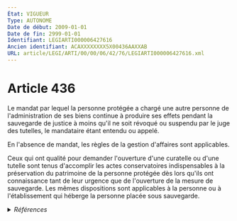 ```yaml
---
État: VIGUEUR
Type: AUTONOME
Date de début: 2009-01-01
Date de fin: 2999-01-01
Identifiant: LEGIARTI000006427616
Ancien identifiant: ACAXXXXXXXX5X00436AAXXAB
URL: article/LEGI/ARTI/00/00/06/42/76/LEGIARTI000006427616.xml
---
```


<h1>Article 436</h1>

Le mandat par lequel la personne protégée a chargé une autre personne de
l'administration de ses biens continue à produire ses effets pendant la
sauvegarde de justice à moins qu'il ne soit révoqué ou suspendu par le juge des
tutelles, le mandataire étant entendu ou appelé.<br />

En l'absence de mandat, les règles de la gestion d'affaires sont applicables.<br />

Ceux qui ont qualité pour demander l'ouverture d'une curatelle ou d'une tutelle
sont tenus d'accomplir les actes conservatoires indispensables à la préservation
du patrimoine de la personne protégée dès lors qu'ils ont connaissance tant de
leur urgence que de l'ouverture de la mesure de sauvegarde. Les mêmes
dispositions sont applicables à la personne ou à l'établissement qui héberge la
personne placée sous sauvegarde.


<details>
  <summary><em>Références</em></summary>

  <h2>Articles faisant référence à l'article</h2>
  
  <ul>
    <li>
      <a href="https://legal.tricoteuses.fr//redirection/LEGIARTI000006284898?vers=git&vers=legifrance">LOI n° 2007-308 du 5 mars 2007 portant réforme de la protection juridique des majeurs - article 7 ENTIEREMENT_MODIF</a> CREATION cible
    </li>
  </ul>
  
  <h2>Références faites par l'article</h2>
  
  <ul>
    <li>
      2007-03-05 CREATION source <a href="https://legal.tricoteuses.fr//redirection/LEGIARTI000006284898?vers=git&vers=legifrance">LOI n° 2007-308 du 5 mars 2007 portant réforme de la protection juridique des majeurs - article 7 ENTIEREMENT_MODIF</a>
    </li>
    <li>
      2021-05-28 CITATION cible <a href="https://legal.tricoteuses.fr//redirection/LEGIARTI000043568228?vers=git&vers=legifrance">Décret n° 2021-684 du 28 mai 2021 relatif au régime des décisions prises en matière de santé, de prise en charge ou d'accompagnement social ou médico-social à l'égard des personnes majeures faisant l'objet d'une mesure de protection juridique - article 3 ENTIEREMENT_MODIF</a>
    </li>
    <li>
      2999-01-01 CITATION cible <a href="https://legal.tricoteuses.fr//redirection/LEGIARTI000006427475?vers=git&vers=legifrance">Code civil - article 437 AUTONOME VIGUEUR, en vigueur depuis le 2009-01-01</a>
    </li>
    <li>
      2999-01-01 CITATION cible <a href="https://legal.tricoteuses.fr//redirection/LEGIARTI000043588087?vers=git&vers=legifrance">Code de la santé publique - article R1112-37 AUTONOME VIGUEUR, en vigueur depuis le 2021-05-31</a>
    </li>
    <li>
      CODIFICATION source Loi 1803-03-14
    </li>
  </ul>
</details>
